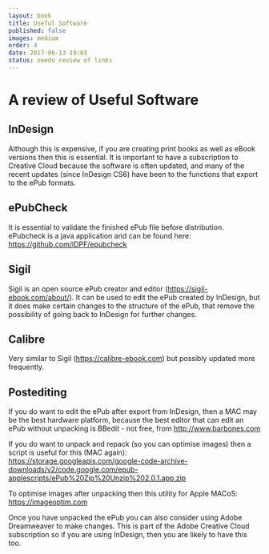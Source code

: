 ```yaml
---
layout: book
title: Useful Software
published: false
images: medium
order: 4
date: 2017-06-13 19:03
status: needs review of links
---
```

# A review of Useful Software

## InDesign
Although this is expensive, if you are creating print books as well as eBook versions then this is essential. It is important to have a subscription to Creative Cloud because the software is often updated, and many of the recent updates (since InDesign CS6) have been to the functions that export to the ePub formats.

## ePubCheck
It is essential to validate the finished ePub file before distribution. ePubcheck is a java application and can be found here: https://github.com/IDPF/epubcheck

## Sigil
Sigil is an open source ePub creator and editor (https://sigil-ebook.com/about/). It can be used to edit the ePub created by InDesign, but it does make certain changes to the structure of the ePub, that remove the possibility of going back to InDesign for further changes.

## Calibre
Very similar to Sigil (https://calibre-ebook.com) but possibly updated more frequently.

## Postediting
If you do want to edit the ePub after export from InDesign, then a MAC may be the best hardware platform, because the best editor that can edit an ePub without unpacking is BBedit - not free, from http://www.barbones.com

If you do want to unpack and repack (so you can optimise images) then a script is useful for this (MAC again): https://storage.googleapis.com/google-code-archive-downloads/v2/code.google.com/epub-applescripts/ePub%20Zip%20Unzip%202.0.1.app.zip

To optimise images after unpacking then this utility for Apple MACoS: https://imageoptim.com

Once you have unpacked the ePub you can also consider using Adobe Dreamweaver to make changes. This is part of the Adobe Creative Cloud subscription so if you are using InDesign, then you are likely to have this too.
